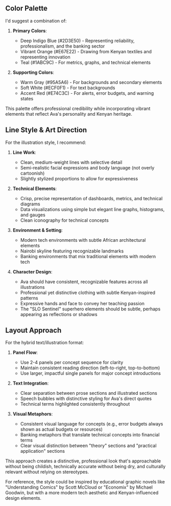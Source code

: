 ## Color Palette

I'd suggest a combination of:

1. **Primary Colors**:
   - Deep Indigo Blue (#2D3E50) - Representing reliability, professionalism, and the banking sector
   - Vibrant Orange (#E67E22) - Drawing from Kenyan textiles and representing innovation
   - Teal (#1ABC9C) - For metrics, graphs, and technical elements

2. **Supporting Colors**:
   - Warm Gray (#95A5A6) - For backgrounds and secondary elements
   - Soft White (#ECF0F1) - For text backgrounds
   - Accent Red (#E74C3C) - For alerts, error budgets, and warning states

This palette offers professional credibility while incorporating vibrant elements that reflect Ava's personality and Kenyan heritage.

## Line Style & Art Direction

For the illustration style, I recommend:

1. **Line Work**: 
   - Clean, medium-weight lines with selective detail
   - Semi-realistic facial expressions and body language (not overly cartoonish)
   - Slightly stylized proportions to allow for expressiveness

2. **Technical Elements**:
   - Crisp, precise representation of dashboards, metrics, and technical diagrams
   - Data visualizations using simple but elegant line graphs, histograms, and gauges
   - Clean iconography for technical concepts

3. **Environment & Setting**:
   - Modern tech environments with subtle African architectural elements
   - Nairobi skyline featuring recognizable landmarks
   - Banking environments that mix traditional elements with modern tech

4. **Character Design**:
   - Ava should have consistent, recognizable features across all illustrations
   - Professional yet distinctive clothing with subtle Kenyan-inspired patterns
   - Expressive hands and face to convey her teaching passion
   - The "SLO Sentinel" superhero elements should be subtle, perhaps appearing as reflections or shadows

## Layout Approach

For the hybrid text/illustration format:

1. **Panel Flow**: 
   - Use 2-4 panels per concept sequence for clarity
   - Maintain consistent reading direction (left-to-right, top-to-bottom)
   - Use larger, impactful single panels for major concept introductions

2. **Text Integration**:
   - Clear separation between prose sections and illustrated sections
   - Speech bubbles with distinctive styling for Ava's direct quotes
   - Technical terms highlighted consistently throughout

3. **Visual Metaphors**:
   - Consistent visual language for concepts (e.g., error budgets always shown as actual budgets or resources)
   - Banking metaphors that translate technical concepts into financial terms
   - Clear visual distinction between "theory" sections and "practical application" sections

This approach creates a distinctive, professional look that's approachable without being childish, technically accurate without being dry, and culturally relevant without relying on stereotypes.

For reference, the style could be inspired by educational graphic novels like "Understanding Comics" by Scott McCloud or "Economix" by Michael Goodwin, but with a more modern tech aesthetic and Kenyan-influenced design elements.